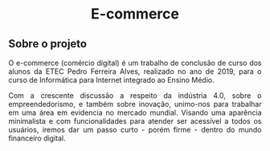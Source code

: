 <h1 align='center'>E-commerce</h1>

## Sobre o projeto

<p align='justify'>O e-commerce (comércio digital) é um trabalho de conclusão de curso dos alunos da ETEC Pedro Ferreira Alves, realizado no ano de 2019, para o curso de Informática para Internet integrado ao Ensino Médio.</p>
<p align='justify'>Com a crescente discussão a respeito da indústria 4.0, sobre o empreendedorismo, e também sobre inovação, unimo-nos para trabalhar em uma área em evidencia no mercado mundial. Visando uma aparência minimalista e com funcionalidades para atender ser acessível a todos os usuários, iremos dar um passo curto - porém firme - dentro do mundo financeiro digital.</p>
